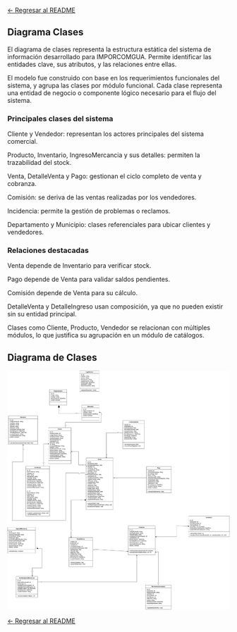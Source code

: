 [← Regresar al README](../../../README.md)

## Diagrama Clases

El diagrama de clases representa la estructura estática del sistema de información desarrollado para IMPORCOMGUA. Permite identificar las entidades clave, sus atributos, y las relaciones entre ellas.

El modelo fue construido con base en los requerimientos funcionales del sistema, y agrupa las clases por módulo funcional. Cada clase representa una entidad de negocio o componente lógico necesario para el flujo del sistema.

### Principales clases del sistema

Cliente y Vendedor: representan los actores principales del sistema comercial.

Producto, Inventario, IngresoMercancia y sus detalles: permiten la trazabilidad del stock.

Venta, DetalleVenta y Pago: gestionan el ciclo completo de venta y cobranza.

Comisión: se deriva de las ventas realizadas por los vendedores.

Incidencia: permite la gestión de problemas o reclamos.

Departamento y Municipio: clases referenciales para ubicar clientes y vendedores.

### Relaciones destacadas

Venta depende de Inventario para verificar stock.

Pago depende de Venta para validar saldos pendientes.

Comisión depende de Venta para su cálculo.

DetalleVenta y DetalleIngreso usan composición, ya que no pueden existir sin su entidad principal.

Clases como Cliente, Producto, Vendedor se relacionan con múltiples módulos, lo que justifica su agrupación en un módulo de catálogos.

## Diagrama de Clases

![Diagrama Clases](/documentacion/Fase1/clases/diagrama_de_clases.png)

[← Regresar al README](../../../README.md)
